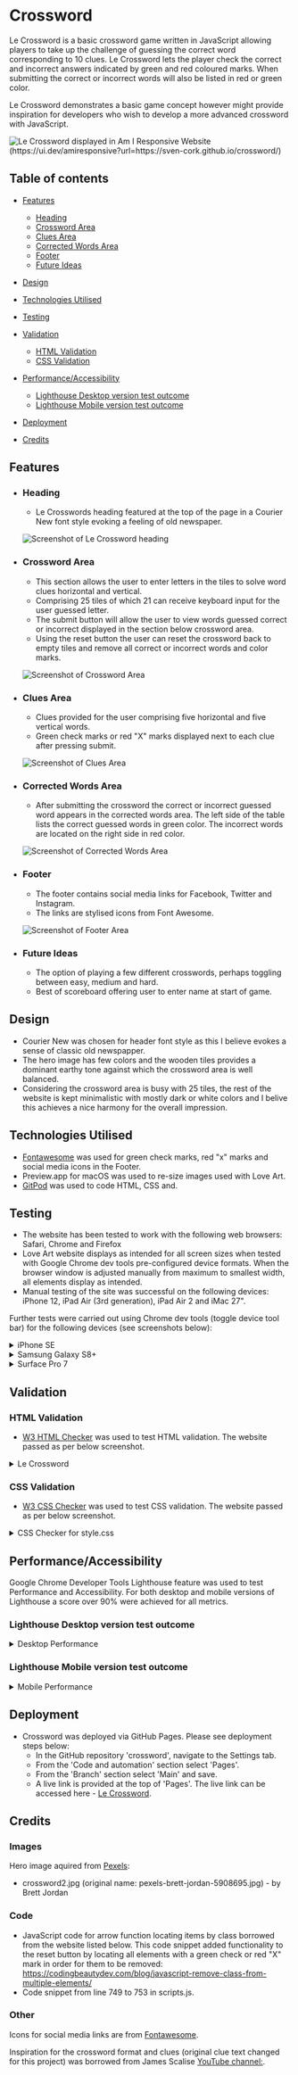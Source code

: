 # Crossword


Le Crossword is a basic crossword game written in JavaScript allowing players to take up the challenge of guessing the correct word corresponding to 10 clues. Le Crossword lets the player check the correct and incorrect answers indicated by green and red coloured marks. When submitting the correct or incorrect words will also be listed in red or green color. 

Le Crossword demonstrates a basic game concept however might provide inspiration for developers who wish to develop a more advanced crossword with JavaScript.

![Le Crossword displayed in Am I Responsive Website (https://ui.dev/amiresponsive?url=https://sven-cork.github.io/crossword/)](/assets/images/am_I_responsive.png)

## Table of contents

- [Features](#features)
  - [Heading](#heading)
  - [Crossword Area](#crossword-area)
  - [Clues Area](#clues-area)
  - [Corrected Words Area](#clues-area)
  - [Footer](#footer)
  - [Future Ideas](#future-ideas)

- [Design](#design)
- [Technologies Utilised](#technologies-utilised)
- [Testing](#testing)
- [Validation](#validation)
  - [HTML Validation](#html-validation)
  - [CSS Validation](#css-validation)
- [Performance/Accessibility](#performanceaccessibility)
  - [Lighthouse Desktop version test outcome](#lighthouse-desktop-version-test-outcome)
  - [Lighthouse Mobile version test outcome](#lighthouse-mobile-version-test-outcome)
- [Deployment](#deployment)
- [Credits](#credits)

## Features

- ### Heading
  - Le Crosswords heading featured at the top of the page in a Courier New font style evoking a feeling of old newspaper. 

  ![Screenshot of Le Crossword heading](/assets/images/crossword_heading.png) 

- ### Crossword Area
  - This section allows the user to enter letters in the tiles to solve word clues horizontal and vertical.
  - Comprising 25 tiles of which 21 can receive keyboard input for the user guessed letter.
  - The submit button will allow the user to view words guessed correct or incorrect displayed in the section below crossword area.
  - Using the reset button the user can reset the crossword back to empty tiles and remove all correct or incorrect words and color marks.


  ![Screenshot of Crossword Area](/assets/images/crossword_area.png) 

- ### Clues Area
  - Clues provided for the user comprising five horizontal and five vertical words.
  - Green check marks or red "X" marks displayed next to each clue after pressing submit.

  ![Screenshot of Clues Area](/assets/images/clues_area.png)
 
- ### Corrected Words Area
  - After submitting the crossword the correct or incorrect guessed word appears in the corrected words area. The left side of the table lists
  the correct guessed words in green color. The incorrect words are located on the right side in red color.

  ![Screenshot of Corrected Words Area](/assets/images/corrected_words_area.png)

- ### Footer
  - The footer contains social media links for Facebook, Twitter and Instagram.
  - The links are stylised icons from Font Awesome.
  
  ![Screenshot of Footer Area](/assets/images/footer.png)

- ### Future Ideas
  - The option of playing a few different crosswords, perhaps toggling between easy, medium and hard.
  - Best of scoreboard offering user to enter name at start of game.
        
## Design
  - Courier New was chosen for header font style as this I believe evokes a sense of classic old newspapper.
  - The hero image has few colors and the wooden tiles provides a dominant earthy tone against which the crossword area is well balanced.
  - Considering the crossword area is busy with 25 tiles, the rest of the website is kept minimalistic with mostly dark or white colors and I belive this achieves a nice harmony for the overall impression.

## Technologies Utilised

- [Fontawesome](https://fontawesome.com/) was used for green check marks, red "x" marks and social media icons in the Footer.
- Preview.app for macOS was used to re-size images used with Love Art.
- [GitPod](https://gitpod.io/) was used to code HTML, CSS and.


## Testing

- The website has been tested to work with the following web browsers: Safari, Chrome and Firefox
- Love Art website displays as intended for all screen sizes when tested with Google Chrome dev tools pre-configured device formats. When the browser window is adjusted manually from maximum to smallest width, all elements display as intended.
- Manual testing of the site was successful on the following devices: iPhone 12, iPad Air (3rd generation), iPad Air 2 and iMac 27".

Further tests were carried out using Chrome dev tools (toggle device tool bar) for the following devices (see screenshots below): 

<details>
<summary>iPhone SE</summary>

![Chrome Dev Tools iPhone SE](/assets/images/iphonese.jpg)

</details>

<details>
<summary>Samsung Galaxy S8+</summary>

![Chrome Dev Tools Samsung Galaxy S8+](/assets/images/galaxys8.jpg)

</details>

<details>
<summary>Surface Pro 7</summary>

![Chrome Dev Tools Samsung Galaxy S8+](/assets/images/surfacepro7.jpg)

</details>

## Validation

### HTML Validation
- [W3 HTML Checker](https://validator.w3.org/nu/#textarea) was used to test HTML validation. The website passed as per below screenshot.

<details>

<summary>Le Crossword</summary>

![W3 HTML Checker result for index.html](/assets/images/html_check.png)

</details>

### CSS Validation

- [W3 CSS Checker](https://jigsaw.w3.org/css-validator/) was used to test CSS validation. The website passed as per below screenshot.

</details>

<details>

<summary>CSS Checker for style.css</summary>

![W3 CSS Checker result for style.css](/assets/images/css_validation.png)

</details>

## Performance/Accessibility 

Google Chrome Developer Tools Lighthouse feature was used to test Performance and Accessibility. 
For both desktop and mobile versions of Lighthouse a score over 90% were achieved for all metrics. 


### Lighthouse Desktop version test outcome

<details>
<summary>Desktop Performance</summary>

![Chrome Dev Tools Lighthouse output](/assets/images/desktop_performance.png)

</details>

### Lighthouse Mobile version test outcome

<details>
<summary>Mobile Performance</summary>

![Chrome Dev Tools Lighthouse output](/assets/images/mobile_performance.png)

</details>


## Deployment

- Crossword was deployed via GitHub Pages. Please see deployment steps below:
  - In the GitHub repository 'crossword', navigate to the Settings tab.
  - From the 'Code and automation' section select 'Pages'.
  - From the 'Branch' section select 'Main' and save.
  - A live link is provided at the top of 'Pages'. The live link can be accessed here - [Le Crossword](https://sven-cork.github.io/crossword/).  



## Credits

### Images

Hero image aquired from [Pexels](#pexels.com):
 - crossword2.jpg (original name: pexels-brett-jordan-5908695.jpg) - by Brett Jordan


### Code
- JavaScript code for arrow function locating items by class borrowed from the website listed below. This code snippet added functionality to the reset button by locating all elements with a green check or red "X" mark in order for them to be removed:
https://codingbeautydev.com/blog/javascript-remove-class-from-multiple-elements/
- Code snippet from line 749 to 753 in scripts.js.


### Other

Icons for social media links are from [Fontawesome](https://fontawesome.com/).

Inspiration for the crossword format and clues (original clue text changed for this project) was borrowed from James Scalise [YouTube channel:](https://www.youtube.com/watch?v=_KunjDXYYYg&ab_channel=JamesScalise).

